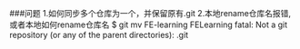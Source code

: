 ###问题
1.如何同步多个仓库为一个，并保留原有.git
2.本地rename仓库名报错,或者本地如何rename仓库名
$ git mv FE-learning FELearning
fatal: Not a git repository (or any of the parent directories): .git